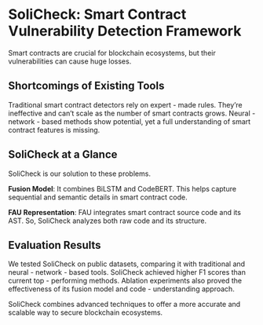 # SoliCheck: Smart Contract Vulnerability Detection Framework

Smart contracts are crucial for blockchain ecosystems, but their vulnerabilities can cause huge losses.

## Shortcomings of Existing Tools

Traditional smart contract detectors rely on expert - made rules. They’re ineffective and can’t scale as the number of smart contracts grows. Neural - network - based methods show potential, yet a full understanding of smart contract features is missing.

## SoliCheck at a Glance

SoliCheck is our solution to these problems.

**Fusion Model**: It combines BiLSTM and CodeBERT. This helps capture sequential and semantic details in smart contract code.

**FAU Representation**: FAU integrates smart contract source code and its AST. So, SoliCheck analyzes both raw code and its structure.

## Evaluation Results

We tested SoliCheck on public datasets, comparing it with traditional and neural - network - based tools. SoliCheck achieved higher F1 scores than current top - performing methods. Ablation experiments also proved the effectiveness of its fusion model and code - understanding approach.

SoliCheck combines advanced techniques to offer a more accurate and scalable way to secure blockchain ecosystems.
